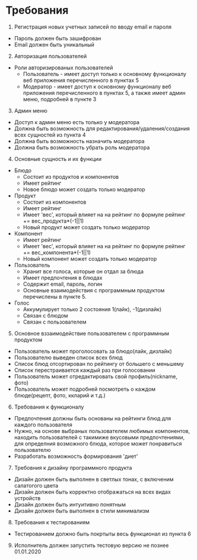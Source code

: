 # Требования
1. Регистрация новых учетных записей по вводу email и пароля
  - Пароль должен быть зашифрован
  - Email должен быть уникальный
2. Авторизация пользователей
  - Роли авторизированых пользователей
    * Пользователь - имеет доступ только к основному функционалу веб приложения перечисленного в пунктах 5
    * Модератор - имеет доступ к основному функционалу веб приложения перечисленного в пунктах 5, а также имеет админ меню, подробней в            пункте 3
3. Админ меню
  -  Доступ к админ меню есть только у модератора
  -  Должна быть возможность для редактирования/удаления/создания всех сущностей из пункта 4
  -  Должна быть возможность назначить модератора
  -  Должна быть возможность убрать роль модератора
4. Основные сущность и их функции
  - Блюдо
    * Состоит из продуктов и компонентов
    * Имеет рейтинг
    * Новое блюдо может создать только модератор
  - Продукт
    * Состоит из компонентов
    * Имеет рейтинг
    * Имеет 'вес', который влияет на на рейтинг по формуле рейтинг += вес_продукта*(-1||1)
    * Новый продукт может создать только модератор
  - Компонент
    * Имеет рейтинг
    * Имеет 'вес', который влияет на на рейтинг по формуле рейтинг += вес_компонента*(-1||1)
    * Новый компонент может создать только модератор
  - Пользователь
    * Хранит все голоса, которые он отдал за блюда
    * Имеет предпочтения в блюдах
    * Содержит email, пароль, логин
    * Основные взаимодействия с программным продуктом перечислены в пункте 5.
  - Голос
    * Аккумулирует только 2 состояния 1(лайк), -1(дизлайк)
    * Связан с блюдом
    * Связан с пользователем
5. Основное вззаимодействие пользователем с программным продуктом
  * Пользователь может проголосовать за блюдо(лайк, дизлайк)
  * Пользователю выведен список всех блюд
  * Список блюд отсортирован по рейтингу от большего с меньшему
  * Список перестраивается каждый раз при голосовании
  * Пользователь может отредактировать свой профиль(nickname, фото)
  * Пользователь может подробней посмотреть о каждом блюде(рецепт, фото, ккларий и т.д.)
6. Требования к функционалу
  * Предпочтения должны быть основаны на рейтинги блюд для каждого пользователя
  * Нужно, на основе выбраных пользователем любимых компонентов, находить пользователей с такимиже вкусовыми предпочтениями, для определния возможного блюда, которое может понравиться пользователю
  * Разработать возможность формирования 'диет'
7. Требовния к дизайну программного продукта
  * Дизайн должен быть выполнен в светлых тонах, с включеним салатогого цвета
  * Дизайн должен быть корректно отображаться на всех видах устройств
  * Дизайн должен быть интуитивно понятным
  * Дизайн должен быть выполнен в стили минимализм
8. Требования к тестированиям
  * Тестированием должно быть покртыты весь функционал из пункта 6
9. Исполнитель должен запустить тестовую версию не познее 01.01.2020 

